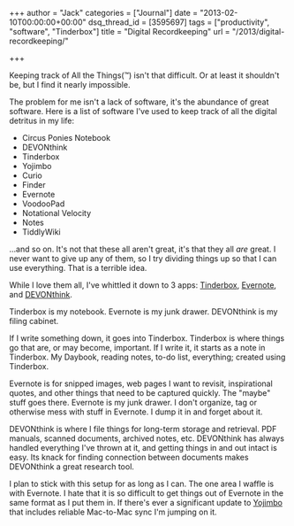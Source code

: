 +++
author = "Jack"
categories = ["Journal"]
date = "2013-02-10T00:00:00+00:00"
dsq_thread_id = [3595697]
tags = ["productivity", "software", "Tinderbox"]
title = "Digital Recordkeeping"
url = "/2013/digital-recordkeeping/"

+++

Keeping track of All the Things(&trade;) isn't that difficult. Or at least it shouldn't be, but I find it nearly impossible. 

The problem for me isn't a lack of software, it's the abundance of great software. Here is a list of software I've used to keep track of all the digital detritus in my life:

  * Circus Ponies Notebook
  * DEVONthink
  * Tinderbox
  * Yojimbo
  * Curio
  * Finder
  * Evernote
  * VoodooPad
  * Notational Velocity
  * Notes
  * TiddlyWiki

&#8230;and so on. It's not that these all aren't great, it's that they all _are_ great. I never want to give up any of them, so I try dividing things up so that I can use everything. That is a terrible idea. 

While I love them all, I've whittled it down to 3 apps: [Tinderbox][1], [Evernote][2], and [DEVONthink][3].

Tinderbox is my notebook. Evernote is my junk drawer. DEVONthink is my filing cabinet. 

If I write something down, it goes into Tinderbox. Tinderbox is where things go that are, or may become, important. If I write it, it starts as a note in Tinderbox. My Daybook, reading notes, to-do list, everything; created using Tinderbox.

Evernote is for snipped images, web pages I want to revisit, inspirational quotes, and other things that need to be captured quickly. The "maybe" stuff goes there. Evernote is my junk drawer. I don't organize, tag or otherwise mess with stuff in Evernote. I dump it in and forget about it. 

DEVONthink is where I file things for long-term storage and retrieval. PDF manuals, scanned documents, archived notes, etc. DEVONthink has always handled everything I've thrown at it, and getting things in and out intact is easy. Its knack for finding connection between documents makes DEVONthink a great research tool.

I plan to stick with this setup for as long as I can. The one area I waffle is with Evernote. I hate that it is so difficult to get things out of Evernote in the same format as I put them in. If there's ever a significant update to [Yojimbo][4] that includes reliable Mac-to-Mac sync I'm jumping on it.

 [1]: http://www.eastgate.com/Tinderbox/
 [2]: http://evernote.com
 [3]: http://www.devontechnologies.com/products/devonthink/overview.html
 [4]: http://www.barebones.com/products/yojimbo/